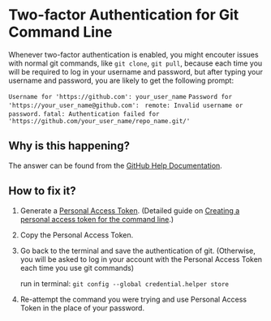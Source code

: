# Two-factor Authentication for Git Command Line

Whenever two-factor authentication is enabled, you might encouter issues with normal git commands, like `git clone`, `git pull`, because each time you will be required to log in your username and password, but after typing your username and password, you are likely to get the following prompt:

`Username for 'https://github.com': your_user_name`
`Password for 'https://your_user_name@github.com': `
`remote: Invalid username or password.`
`fatal: Authentication failed for 'https://github.com/your_user_name/repo_name.git/'`

## Why is this happening?

The answer can be found from the [GitHub Help Documentation](https://docs.github.com/en/github/authenticating-to-github/accessing-github-using-two-factor-authentication#when-youll-be-asked-for-a-personal-access-token-as-a-password).

## How to fix it?

1. Generate a [Personal Access Token](https://github.com/settings/tokens). (Detailed guide on [Creating a personal access token for the command line](https://docs.github.com/en/github/authenticating-to-github/creating-a-personal-access-token).)

2. Copy the Personal Access Token.

3. Go back to the terminal and save the authentication of git. (Otherwise, you will be asked to log in your account with the Personal Access Token each time you use git commands)

   run in terminal: `git config --global credential.helper store`

4. Re-attempt the command you were trying and use Personal Access Token in the place of your password.
